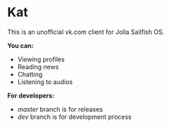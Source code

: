 # Kat

This is an unofficial vk.com client for Jolla Sailfish OS.

__You can:__
 + Viewing profiles
 + Reading news
 + Chatting
 + Listening to audios

__For developers:__
 + _master_ branch is for releases
 + _dev_ branch is for development process
